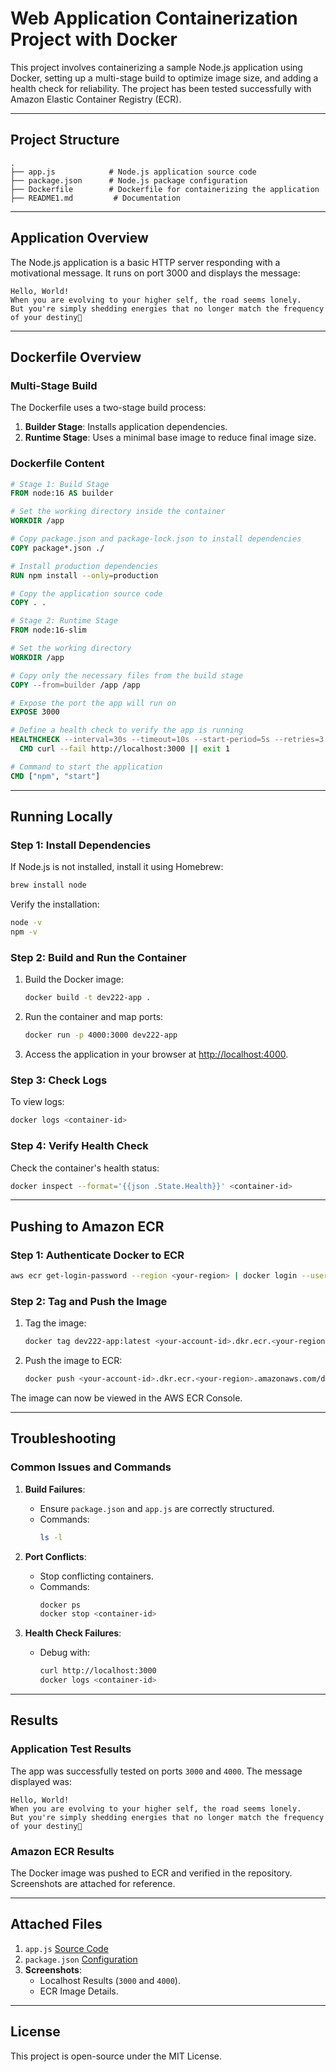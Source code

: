 
# Web Application Containerization Project with Docker

This project involves containerizing a sample Node.js application using Docker, setting up a multi-stage build to optimize image size, and adding a health check for reliability. The project has been tested successfully with Amazon Elastic Container Registry (ECR).

---

## Project Structure

```
.
├── app.js            # Node.js application source code
├── package.json      # Node.js package configuration
├── Dockerfile        # Dockerfile for containerizing the application
├── README1.md         # Documentation
```

---

## Application Overview

The Node.js application is a basic HTTP server responding with a motivational message. It runs on port 3000 and displays the message:

```
Hello, World!
When you are evolving to your higher self, the road seems lonely.
But you're simply shedding energies that no longer match the frequency of your destiny💞
```

---

## Dockerfile Overview

### Multi-Stage Build

The Dockerfile uses a two-stage build process:
1. **Builder Stage**: Installs application dependencies.
2. **Runtime Stage**: Uses a minimal base image to reduce final image size.

### Dockerfile Content

```dockerfile
# Stage 1: Build Stage
FROM node:16 AS builder

# Set the working directory inside the container
WORKDIR /app

# Copy package.json and package-lock.json to install dependencies
COPY package*.json ./

# Install production dependencies
RUN npm install --only=production

# Copy the application source code
COPY . .

# Stage 2: Runtime Stage
FROM node:16-slim

# Set the working directory
WORKDIR /app

# Copy only the necessary files from the build stage
COPY --from=builder /app /app

# Expose the port the app will run on
EXPOSE 3000

# Define a health check to verify the app is running
HEALTHCHECK --interval=30s --timeout=10s --start-period=5s --retries=3 \
  CMD curl --fail http://localhost:3000 || exit 1

# Command to start the application
CMD ["npm", "start"]
```

---

## Running Locally

### Step 1: Install Dependencies

If Node.js is not installed, install it using Homebrew:
```bash
brew install node
```

Verify the installation:
```bash
node -v
npm -v
```

### Step 2: Build and Run the Container

1. Build the Docker image:
   ```bash
   docker build -t dev222-app .
   ```

2. Run the container and map ports:
   ```bash
   docker run -p 4000:3000 dev222-app
   ```

3. Access the application in your browser at [http://localhost:4000](http://localhost:4000).

### Step 3: Check Logs

To view logs:
```bash
docker logs <container-id>
```

### Step 4: Verify Health Check

Check the container's health status:
```bash
docker inspect --format='{{json .State.Health}}' <container-id>
```

---

## Pushing to Amazon ECR

### Step 1: Authenticate Docker to ECR
```bash
aws ecr get-login-password --region <your-region> | docker login --username AWS --password-stdin <your-account-id>.dkr.ecr.<your-region>.amazonaws.com
```

### Step 2: Tag and Push the Image
1. Tag the image:
   ```bash
   docker tag dev222-app:latest <your-account-id>.dkr.ecr.<your-region>.amazonaws.com/dev222-app:latest
   ```

2. Push the image to ECR:
   ```bash
   docker push <your-account-id>.dkr.ecr.<your-region>.amazonaws.com/dev222-app:latest
   ```

The image can now be viewed in the AWS ECR Console.

---

## Troubleshooting

### Common Issues and Commands
1. **Build Failures**: 
   - Ensure `package.json` and `app.js` are correctly structured.
   - Commands:
     ```bash
     ls -l
     ```

2. **Port Conflicts**: 
   - Stop conflicting containers.
   - Commands:
     ```bash
     docker ps
     docker stop <container-id>
     ```

3. **Health Check Failures**:
   - Debug with:
     ```bash
     curl http://localhost:3000
     docker logs <container-id>
     ```

---

## Results

### Application Test Results

The app was successfully tested on ports `3000` and `4000`. The message displayed was:

```
Hello, World!
When you are evolving to your higher self, the road seems lonely.
But you're simply shedding energies that no longer match the frequency of your destiny💞
```

### Amazon ECR Results

The Docker image was pushed to ECR and verified in the repository. Screenshots are attached for reference.

---

## Attached Files

1. `app.js` [Source Code](sandbox:/mnt/data/app.js)
2. `package.json` [Configuration](sandbox:/mnt/data/package.json)
3. **Screenshots**:
   - Localhost Results (`3000` and `4000`).
   - ECR Image Details.

---

## License

This project is open-source under the MIT License.
